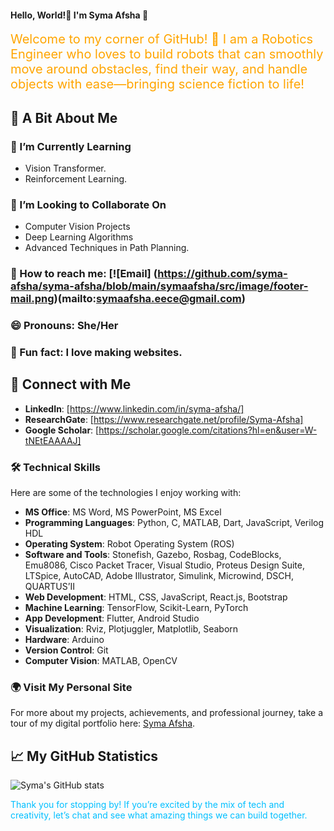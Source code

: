 #### Hello, World!👋 I'm Syma Afsha 🎈

<div style="color: #FFA500; font-size:20px;">
Welcome to my corner of GitHub! 🌟 I am a Robotics Engineer who loves to build robots that can smoothly move around obstacles, find their way, and handle objects with ease—bringing science fiction to life!
</div>

## 🤖 A Bit About Me
### 🌱 I’m Currently Learning
- Vision Transformer.
- Reinforcement Learning.
### 👯 I’m Looking to Collaborate On
- Computer Vision Projects
- Deep Learning Algorithms
- Advanced Techniques in Path Planning.
### 📢 How to reach me:  [![Email] (https://github.com/syma-afsha/syma-afsha/blob/main/symaafsha/src/image/footer-mail.png)(mailto:symaafsha.eece@gmail.com)
### 😄 Pronouns: She/Her
### 🎉 Fun fact: I love making websites.
## 🤝 Connect with Me
- **LinkedIn**: [https://www.linkedin.com/in/syma-afsha/]
- **ResearchGate**: [https://www.researchgate.net/profile/Syma-Afsha]
- **Google Scholar**: [https://scholar.google.com/citations?hl=en&user=W-tNEtEAAAAJ]

### 🛠️ Technical Skills
Here are some of the technologies I enjoy working with:

- **MS Office**: MS Word, MS PowerPoint, MS Excel
- **Programming Languages**: Python, C, MATLAB, Dart, JavaScript, Verilog HDL
- **Operating System**: Robot Operating System (ROS)
- **Software and Tools**: Stonefish, Gazebo, Rosbag, CodeBlocks, Emu8086, Cisco Packet Tracer, Visual Studio, Proteus Design Suite, LTSpice, AutoCAD, Adobe Illustrator, Simulink, Microwind, DSCH, QUARTUS’Ⅱ
- **Web Development**: HTML, CSS, JavaScript, React.js, Bootstrap
- **Machine Learning**: TensorFlow, Scikit-Learn, PyTorch
- **App Development**: Flutter, Android Studio
- **Visualization**: Rviz, Plotjuggler, Matplotlib, Seaborn
- **Hardware**: Arduino
- **Version Control**: Git
- **Computer Vision**: MATLAB, OpenCV

### 🌍 Visit My Personal Site
For more about my projects, achievements, and professional journey, take a tour of my digital portfolio here: [Syma Afsha](https://syma-afsha.github.io/syma-afsha/).

## 📈 My GitHub Statistics
![Syma's GitHub stats](https://github-readme-stats.vercel.app/api?username=syma-afsha&show_icons=true&theme=tokyonight)

<div style="color: #00BFFF;">
Thank you for stopping by! If you’re excited by the mix of tech and creativity, let’s chat and see what amazing things we can build together.
</div>
